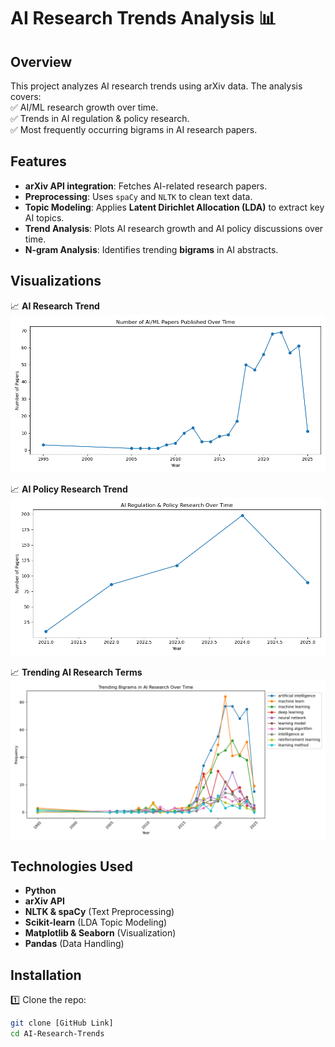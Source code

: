 # AI Research Trends Analysis 📊  

## Overview  
This project analyzes AI research trends using arXiv data. The analysis covers:  
✅ AI/ML research growth over time.  
✅ Trends in AI regulation & policy research.  
✅ Most frequently occurring bigrams in AI research papers.  

## Features  
- **arXiv API integration**: Fetches AI-related research papers.  
- **Preprocessing**: Uses `spaCy` and `NLTK` to clean text data.  
- **Topic Modeling**: Applies **Latent Dirichlet Allocation (LDA)** to extract key AI topics.  
- **Trend Analysis**: Plots AI research growth and AI policy discussions over time.  
- **N-gram Analysis**: Identifies trending **bigrams** in AI abstracts.  

## Visualizations  
📈 **AI Research Trend**  
![AI Research Growth](ai_ml_papers_trend.png)  

📈 **AI Policy Research Trend**  
![AI Policy Growth](ai_policy_trend.png)  

📈 **Trending AI Research Terms**  
![Trending N-grams](trending_ngrams.png)  

## Technologies Used  
- **Python**
- **arXiv API**
- **NLTK & spaCy** (Text Preprocessing)
- **Scikit-learn** (LDA Topic Modeling)
- **Matplotlib & Seaborn** (Visualization)
- **Pandas** (Data Handling)

## Installation  
1️⃣ Clone the repo:  
   ```sh
   git clone [GitHub Link]
   cd AI-Research-Trends
